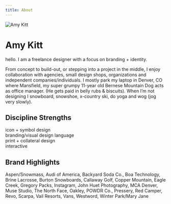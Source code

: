 ```yaml
---
title: About
---
```


![Amy Kitt](https://d194i88zucrucp.cloudfront.net/amy-kitt.jpg)

# Amy Kitt

hello. I am a freelance designer with a focus on branding + identity.

From concept to build-out, or stepping into a project in the middle, I enjoy
collaboration with agencies, small design shops, organizations and independent
companies/individuals. I mostly park my laptop in Denver, CO where Mansfield, my
super grumpy 11-year old Bernese Mountain Dog acts as office manager. (He gets
paid in belly rubs & biscuits). When I’m not designing I snowboard, snowshoe,
x-country ski, do yoga and wog (jog very slowly). 

## Discipline Strengths
icon + symbol design  
branding/visual design language  
print + collateral design  
interactive   

## Brand Highlights
Aspen/Snowmass, Audi of America, Backyard Soda Co., Boa Technology, Brine Lacrosse, Burton Snowboards, Callaway Golf, Copper Mountain, Eagle Creek, Gregory Packs, Instagram, John Huet Photography, MCA Denver, Muse Studio, The North Face, Oakley, POWDR Co., Pressery, Red Camper, Revo, Scarpa, Vail Resorts, Vans, Westword, Winter Park/Mary Jane
